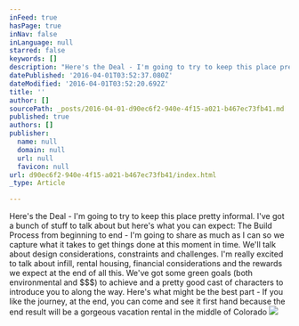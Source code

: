 ```yaml
---
inFeed: true
hasPage: true
inNav: false
inLanguage: null
starred: false
keywords: []
description: "Here's the Deal - I'm going to try to keep this place pretty informal. \_I've got a bunch of stuff to talk about but here's what you can expect: The Build Process from beginning to end - I'm going to share as much as I can so we capture what it takes to get things done at this moment in time. \_We'll talk about design considerations, constraints and challenges. I'm really excited to talk about infill, rental housing, financial considerations and the rewards we expect at the end of all this. \_We've got some green goals (both environmental and $$$)"
datePublished: '2016-04-01T03:52:37.080Z'
dateModified: '2016-04-01T03:52:20.692Z'
title: ''
author: []
sourcePath: _posts/2016-04-01-d90ec6f2-940e-4f15-a021-b467ec73fb41.md
published: true
authors: []
publisher:
  name: null
  domain: null
  url: null
  favicon: null
url: d90ec6f2-940e-4f15-a021-b467ec73fb41/index.html
_type: Article

---
```

Here's the Deal - I'm going to try to keep this place pretty informal.  I've got a bunch of stuff to talk about but here's what you can expect: The Build Process from beginning to end - I'm going to share as much as I can so we capture what it takes to get things done at this moment in time.  We'll talk about design considerations, constraints and challenges. I'm really excited to talk about infill, rental housing, financial considerations and the rewards we expect at the end of all this.  We've got some green goals (both environmental and $$$) to achieve and a pretty good cast of characters to introduce you to along the way.  Here's what might be the best part - If you like the journey, at the end, you can come and see it first hand because the end result will be a gorgeous vacation rental in the middle of Colorado
![](https://the-grid-user-content.s3-us-west-2.amazonaws.com/21c8d46c-f480-4a32-bcb4-47a148d7eae0.png)